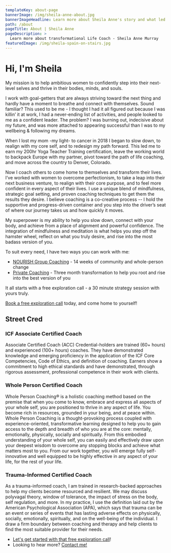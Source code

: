 ```yaml
---
templateKey: about-page
bannerImage: /img/sheila-anne-about.jpg
bannerImageHeadline: Learn more about Sheila Anne's story and what led her into transformational life coaching
path: /about
pageTitle: About | Sheila Anne
pageDescription: >
  Learn more about transformational Life Coach - Sheila Anne Murray
featuredImage: /img/sheila-spain-on-stairs.jpg
---
```


# Hi, I'm Sheila

My mission is to help ambitious women to confidently step into their next-level selves and thrive in their bodies, minds, and souls.

I work with goal-getters that are always striving toward the next thing and hardly have a moment to breathe and connect with themselves. Sound familiar? This used to be me - I thought I had it all figured out because I was killin’ it at work, I had a never-ending list of activities, and people looked to me as a confident leader. The problem? I was burning out, indecisive about my future, and was more attached to appearing successful than I was to my wellbeing & following my dreams.

When I lost my mom -my light- to cancer in 2018 I began to slow down, to realign with my core self, and to redesign my path forward. This led me to earn my 200hr Yoga Teacher Training certification, leave the working world to backpack Europe with my partner, pivot toward the path of life coaching, and move across the country to Denver, Colorado.

Now I coach others to come home to themselves and transform their lives. I’ve worked with women to overcome perfectionism, to take a leap into their next business venture, to realign with their core purpose, and to feel more confident in every aspect of their lives. I use a unique blend of mindfulness, strategic goal setting, and proven coaching techniques to get them the results they desire. I believe coaching is a co-creative process -- I hold the supportive and progress-driven container and you step into the driver’s seat of where our journey takes us and how quickly it moves.

My superpower is my ability to help you slow down, connect with your body, and achieve from a place of alignment and powerful confidence. The integration of mindfulness and meditation is what helps you step off the hamster wheel, reflect on what you truly desire, and rise into the most badass version of you.

To suit every need, I have two ways you can work with me:

- [NOURISH Group Coaching](/nourish/) - 14 weeks of community and whole-person change
- [Private Coaching](/root-to-rise/) - Three month transformation to help you root and rise into the best version of you

It all starts with a free exploration call - a 30 minute strategy session with yours truly.

[Book a free exploration call](/book/exploration/) today, and come home to yourself!

## Street Cred

### ICF Associate Certified Coach

Associate Certified Coach (ACC) Credential-holders are trained (60+ hours) and experienced (100+ hours) coaches. They have demonstrated knowledge and emerging proficiency in the application of the ICF Core Competencies, Code of Ethics, and definition of coaching. Earners show a commitment to high ethical standards and have demonstrated, through rigorous assessment, professional competence in their work with clients.

### Whole Person Certified Coach

Whole Person Coaching® is a holistic coaching method based on the premise that when you come to know, embrace and express all aspects of your whole self, you are positioned to thrive in any aspect of life. You become rich in resources, grounded in your being, and at peace within. Whole Person Coaching is a thought-provoking process coupled with experience-oriented, transformative learning designed to help you to gain access to the depth and breadth of who you are at the core: mentally, emotionally, physically, socially and spiritually. From this embodied understanding of your whole self, you can easily and effectively draw upon your deepest wisdom to overcome any stopping blocks and achieve what matters most to you. From our work together, you will emerge fully self-innovative and well equipped to be highly effective in any aspect of your life, for the rest of your life.

### Trauma-Informed Certified Coach

As a trauma-informed coach, I am trained in research-backed approaches to help my clients become resourced and resilient. We may discuss polyvagal theory, window of tolerance, the impact of stress on the body, self regulation, and more. In my practice, I use the definition laid out by the American Psychological Association (APA), which says that trauma can be an event or series of events that has lasting adverse effects on physically, socially, emotionally, spiritually, and on the well-being of the individual. I draw a firm boundary between coaching and therapy and help clients to find the most suitable provider for their needs.

- [Let's get started with that free exploration call](/book/)!
- Looking to hear more? [Contact me!](/contact/)
